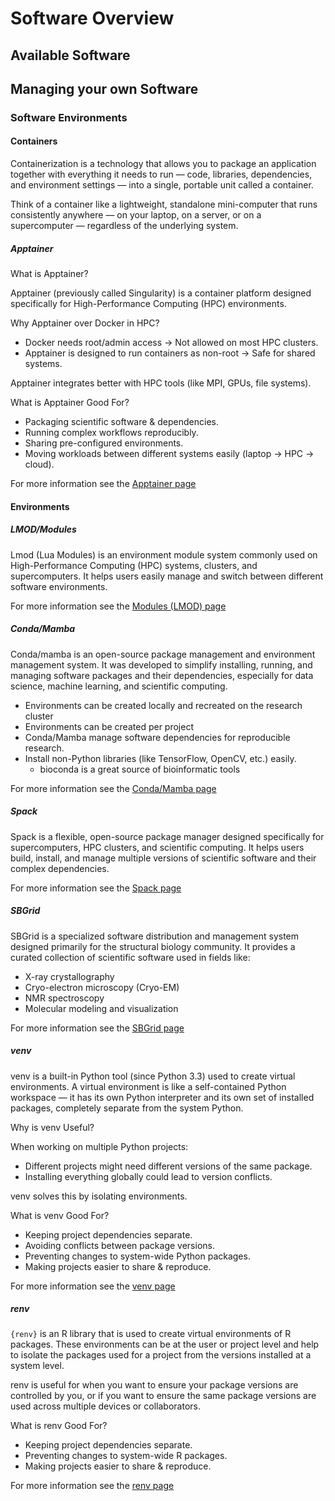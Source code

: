 # Software Overview

## Available Software

## Managing your own Software

### Software Environments

#### Containers

Containerization is a technology that allows you to package an application together with everything it needs to run — code, libraries, dependencies, and environment settings — into a single, portable unit called a container.

Think of a container like a lightweight, standalone mini-computer that runs consistently anywhere — on your laptop, on a server, or on a supercomputer — regardless of the underlying system.

##### Apptainer

What is Apptainer?

Apptainer (previously called Singularity) is a container platform designed specifically for High-Performance Computing (HPC) environments.

Why Apptainer over Docker in HPC?
- Docker needs root/admin access → Not allowed on most HPC clusters.
- Apptainer is designed to run containers as non-root → Safe for shared systems.

Apptainer integrates better with HPC tools (like MPI, GPUs, file systems).

What is Apptainer Good For?
- Packaging scientific software & dependencies.
- Running complex workflows reproducibly.
- Sharing pre-configured environments.
- Moving workloads between different systems easily (laptop → HPC → cloud).

For more information see the [Apptainer page](../software_environments/self_managed/apptainer)

#### Environments

##### LMOD/Modules

Lmod (Lua Modules) is an environment module system commonly used on High-Performance Computing (HPC) systems, clusters, and supercomputers. It helps users easily manage and switch between different software environments.

For more information see the [Modules (LMOD) page](../software_environments/modules/modules)

##### Conda/Mamba

Conda/mamba is an open-source package management and environment management system. It was developed to simplify installing, running, and managing software packages and their dependencies, especially for data science, machine learning, and scientific computing.

- Environments can be created locally and recreated on the research cluster
- Environments can be created per project
- Conda/Mamba manage software dependencies for reproducible research.
- Install non-Python libraries (like TensorFlow, OpenCV, etc.) easily.
    - bioconda is a great source of bioinformatic tools

For more information see the [Conda/Mamba page](../software_environments/self_managed/conda)


##### Spack

Spack is a flexible, open-source package manager designed specifically for supercomputers, HPC clusters, and scientific computing. It helps users build, install, and manage multiple versions of scientific software and their complex dependencies.

For more information see the [Spack page](../software_environments/self_managed/spack)

##### SBGrid

SBGrid is a specialized software distribution and management system designed primarily for the structural biology community. It provides a curated collection of scientific software used in fields like:

- X-ray crystallography
- Cryo-electron microscopy (Cryo-EM)
- NMR spectroscopy
- Molecular modeling and visualization

For more information see the [SBGrid page](../software_environments/sbgrid)

##### venv

venv is a built-in Python tool (since Python 3.3) used to create virtual environments. A virtual environment is like a self-contained Python workspace — it has its own Python interpreter and its own set of installed packages, completely separate from the system Python.

Why is venv Useful?

When working on multiple Python projects:

- Different projects might need different versions of the same package.
- Installing everything globally could lead to version conflicts.

venv solves this by isolating environments.

What is venv Good For?

- Keeping project dependencies separate.
- Avoiding conflicts between package versions.
- Preventing changes to system-wide Python packages.
- Making projects easier to share & reproduce.

For more information see the [venv page](../software_environments/self_managed/venv)

##### renv

`{renv}` is an R library that is used to create virtual environments of R packages. These environments can be at the user or project level and help to isolate the packages used for a project from the versions installed at a system level.

renv is useful for when you want to ensure your package versions are controlled by you, or if you want to ensure the same package versions are used across multiple devices or collaborators.

What is renv Good For?

- Keeping project dependencies separate.
- Preventing changes to system-wide R packages.
- Making projects easier to share & reproduce.

For more information see the [renv page](../software_environments/self_managed/renv)